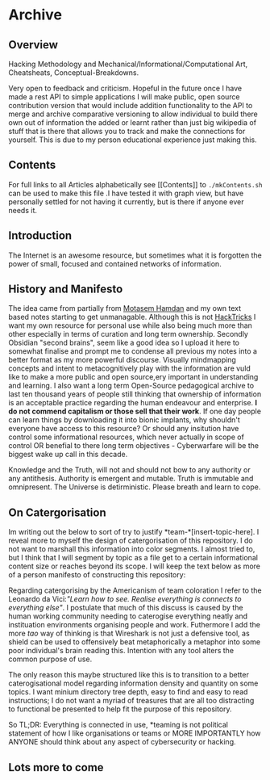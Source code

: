# Archive
## Overview 

Hacking Methodology and Mechanical/Informational/Computational Art, Cheatsheats, Conceptual-Breakdowns. 

Very open to feedback and criticism. Hopeful in the future once I have made a rest API to simple applications I will make public, open source contribution version that would include addition functionality to the API to merge and archive comparative versioning to allow individual to build there own out of information the added or learnt rather than just big wikipedia of stuff that is there that allows you to track and make the connections for yourself. This is due to my person educational experience just making this.

## Contents

For full links to all Articles alphabetically see [[Contents]] to `./mkContents.sh` can be used to make this file .I have tested it with graph view, but have personally settled for not having it currently, but is there if anyone ever needs it.

## Introduction

The Internet is an awesome resource, but sometimes what it is forgotten the power of small, focused and contained networks of information. 

## History and Manifesto

The idea came from partially from [Motasem Hamdan](https://www.youtube.com/c/MotasemHamdaninfosec) and my own text based notes starting to get unmanagable. Although this is not [HackTricks](https://book.hacktricks.xyz/) I want my own resource for personal use while also being much more than other especially in terms of curation and long term ownership. Secondly Obsidian "second brains", seem like a good idea so I upload it here to somewhat finalise and prompt me to condense all previous my notes into a better format as my more powerful discourse. Visually mindmapping concepts and intent to metacognitively play with the information are vuld like to make a more public and open source,ery important in understanding and learning. I also want a long term Open-Source pedagogical archive to last ten thousand years of people still thinking that ownership of information is an acceptable practice regarding the human endeavour and enterprise. **I do not commend capitalism or those sell that their work**. If one day people can learn things by downloading it into bionic implants, why shouldn't everyone have access to this resource? Or should any insitution have control some informational resources, which never actually in scope of control OR benefial to there long term objectives - Cyberwarfare will be the biggest wake up call in this decade.

Knowledge and the Truth, will not and should not bow to any authority or any antithesis.  Authority is emergent and mutable. Truth is immutable and omnipresent. The Universe is detirministic. Please breath and learn to cope.



## On Catergorisation

Im writing out the below to sort of try to justify \*team-\*\[insert-topic-here\]. I reveal more to myself the design of catergorisation of this repository. I do not want to marshall this information into color segments. I almost tried to, but I think that I will segment by topic as a file get to a certain informational content size or reaches beyond its scope. I will keep the text below as more of a person manifesto of constructing this repository:

Regarding catergorising by the Americanism of team coloration I refer to the Leonardo da Vici:*"Learn how to see. Realise everything is connects to everything else"*. I postulate that much of this discuss is caused by the human working community needing to caterogise everything neatly and instituation environments organising people and work. Futhermore I add the more *tao* way of thinking is that Wireshark is not just a defensive tool, as shield can be used to offensively beat metaphorically a metaphor into some poor individual's brain reading this. Intention with any tool alters the common purpose of use. 

The only reason this maybe structured like this is to transition to a better caterogisational model regarding information density and quantity on some topics. I want minium directory tree depth, easy to find and easy to read instructions; I do not want a myriad of treasures that are all too distracting to functional be presented to help fit the purpose of this repository.

So TL;DR: Everything is connected in use, \*teaming is not political statement of how I like organisations or teams or MORE IMPORTANTLY how ANYONE should think about any aspect of cybersecurity or hacking. 


## Lots more to come
